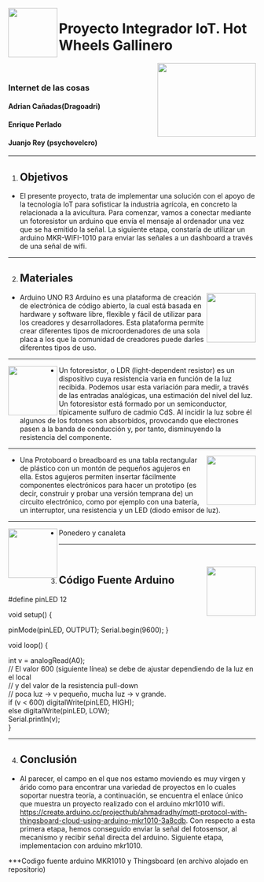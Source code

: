 <img src="https://hackster.imgix.net/uploads/attachments/723841/blob_fXIeojA4b3.blob?auto=compress%2Cformat&w=900&h=675&fit=min" align="left" height="100" width="100" ></a>

# Proyecto Integrador IoT. Hot Wheels Gallinero
<img src="https://www.rankingcyd.org/assets/img/logoUnis2/173.png" align="right" height="150" width="200" ></a>
<br />                                                                      
### Internet de las cosas
#### Adrian Cañadas(Dragoadri)
#### Enrique Perlado
#### Juanjo Rey (psychovelcro)
----------

1. ## Objetivos
- El presente proyecto, trata de implementar una solución con el apoyo de la tecnología IoT
para sofisticar la industria agrícola, en concreto la relacionada a la avicultura.
Para comenzar, vamos a conectar mediante un fotoresistor un arduino que envía el mensaje al ordenador 
una vez que se ha emitido la señal. 
La siguiente etapa, constaría de utilizar un arduino MKR-WIFI-1010 para enviar las señales a un dashboard a través de una señal de wifi. 

----------

2. ## Materiales

<img src="https://i.blogs.es/ad563d/arduino/1366_2000.jpg" align="right" height="100" width="100" ></a>
- Arduino UNO R3
Arduino es una plataforma de creación de electrónica de código abierto, la cual está basada en hardware y software libre, flexible y fácil de utilizar para los creadores y desarrolladores. Esta plataforma permite crear diferentes tipos de microordenadores de una sola placa a los que la comunidad de creadores puede darles diferentes tipos de uso.

----------

<img src="https://www.luisllamas.es/wp-content/uploads/2015/04/arduino-ldr.png" align="left" height="100" width="100" ></a>

- Un fotoresistor, o LDR (light-dependent resistor) es un dispositivo cuya resistencia varia en función de la luz recibida. Podemos usar esta variación para medir, a través de las entradas analógicas, una estimación del nivel del luz.
Un fotoresistor está formado por un semiconductor, típicamente sulfuro de cadmio CdS. Al incidir la luz sobre él algunos de los fotones son absorbidos, provocando que electrones pasen a la banda de conducción y, por tanto, disminuyendo la resistencia del componente. 

----------

<img src="https://jovenesmakers.files.wordpress.com/2016/12/830-pts-full-sized-solderless-breadboard.jpg" align="right" height="100" width="100" ></a>
- Una Protoboard o breadboard es una tabla rectangular de plástico con un montón de pequeños agujeros en ella. Estos agujeros permiten insertar fácilmente componentes electrónicos para hacer un prototipo (es decir, construir y probar una versión temprana de) un circuito electrónico, como por ejemplo con una batería, un interruptor, una resistencia y un LED (diodo emisor de luz).

----------

<img src="https://mascotasornipet.es/wp-content/uploads/2019/09/copele-ponedero-gallinas-accesorio-cubeta.jpg" align="left" height="100" width="100" ></a>

- Ponedero y canaleta

----------

<br />

<img src="https://www.aprendiendoarduino.com/wordpress/wp-content/uploads/2016/03/arduino-genuino.png" align="right" height="100" width="100" ></a>

3. ## Código Fuente Arduino


#define pinLED 12

void setup() {

  pinMode(pinLED, OUTPUT);
  Serial.begin(9600);
}

void loop() {

  int v = analogRead(A0); <br />
  // El valor 600 (siguiente línea) se debe de ajustar dependiendo de la luz en el local  <br />
  // y del valor de la resistencia pull-down  <br />
  // poca luz -> v pequeño, mucha luz -> v grande.  <br />
  if (v < 600) digitalWrite(pinLED, HIGH);  <br /> 
  else digitalWrite(pinLED, LOW);  <br />
  Serial.println(v);  <br />
}


----------

4. ## Conclusión
- Al parecer, el campo en el que nos estamo moviendo es muy virgen y árido como para encontrar una variedad de proyectos en lo cuales soportar nuestra teoría, a continuación, se encuentra el enlace único que muestra un proyecto realizado con el arduino mkr1010 wifi. 
https://create.arduino.cc/projecthub/ahmadradhy/mqtt-protocol-with-thingsboard-cloud-using-arduino-mkr1010-3a8cdb. Con respecto a esta primera etapa, hemos conseguido enviar la señal del fotosensor, al mecanismo y recibir señal directa del arduino. Siguiente etapa, implementacion con arduino mkr1010.

***Codigo fuente arduino MKR1010 y Thingsboard (en archivo alojado en repositorio)
